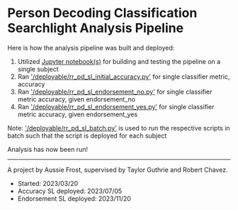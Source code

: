 # Person Decoding Classification Searchlight Analysis Pipeline

Here is how the analysis pipeline was built and deployed:

1. Utilized [Jupyter notebook(s)](exploration/) for building and testing the pipeline on a single subject
2. Ran ['/deployable/rr_pd_sl_initial_accuracy.py'](deployable/rr_pd_sl_initial_accuracy.py) for single classifier metric, accuracy
3. Ran ['/deployable/rr_pd_sl_endorsement_no.py'](deployable/rr_pd_sl_endorsement_no.py) for single classifier metric accuracy, given endorsement_no
4. Ran ['/deployable/rr_pd_sl_endorsement_yes.py'](deployable/rr_pd_sl_endorsement_yes.py) for single classifier metric accuracy, given endorsement_yes

Note: ['/deployable/rr_pd_sl_batch.py'](deployable/rr_pd_sl_batch.py) is used to run the respective scripts in batch such that the script is deployed for each subject

Analysis has now been run!

- - - -

A project by Aussie Frost, supervised by Taylor Guthrie and Robert Chavez.
* Started: 2023/03/20
* Accuracy SL deployed: 2023/07/05
* Endorsement SL deployed: 2023/11/20
